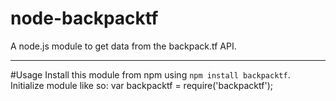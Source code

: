 # node-backpacktf
A node.js module to get data from the backpack.tf API.

---

#Usage
Install this module from npm using `npm install backpacktf`.
Initialize module like so:
    var backpacktf = require('backpacktf');